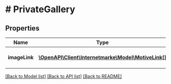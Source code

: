 # # PrivateGallery

## Properties

Name | Type | Description | Notes
------------ | ------------- | ------------- | -------------
**imageLink** | [**\OpenAPI\Client\Internetmarke\Model\MotiveLink[]**](MotiveLink.md) | The private motif link collection. | [optional]

[[Back to Model list]](../../README.md#models) [[Back to API list]](../../README.md#endpoints) [[Back to README]](../../README.md)
